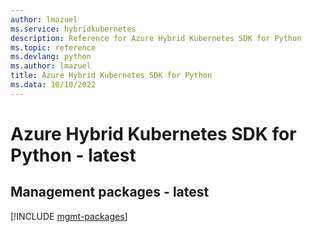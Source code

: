 ```yaml
---
author: lmazuel
ms.service: hybridkubernetes
description: Reference for Azure Hybrid Kubernetes SDK for Python
ms.topic: reference
ms.devlang: python
ms.author: lmazuel
title: Azure Hybrid Kubernetes SDK for Python
ms.data: 10/10/2022
---
```

# Azure Hybrid Kubernetes SDK for Python - latest

## Management packages - latest
[!INCLUDE [mgmt-packages](hybrid-kubernetes-mgmt-index.md)]